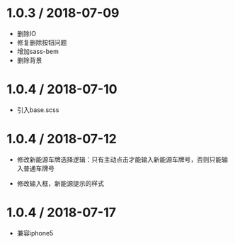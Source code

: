 1.0.3 / 2018-07-09
==================
 * 删除IO
 * 修复删除按钮问题
 * 增加sass-bem
 * 删除背景

 1.0.4 / 2018-07-10
==================
 * 引入base.scss

 1.0.4 / 2018-07-12
==================
 * 修改新能源车牌选择逻辑：只有主动点击才能输入新能源车牌号，否则只能输入普通车牌号

 * 修改输入框，新能源提示的样式

  1.0.4 / 2018-07-17
==================
 * 兼容iphone5